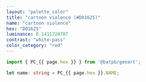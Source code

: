 ```yaml
---
layout: "palette_color"
title: "cartoon violence (#D01625)"
name: "cartoon violence"
hex: "D01625"
luminance: 0.1411728707
contrast: "white-pass"
color_category: "red"
---
```


```typescript
import { PC_{{ page.hex }} } from '@batpb/genart';

let name: string = PC_{{ page.hex }}.NAME;
```
